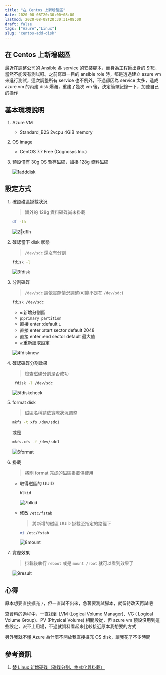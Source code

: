 ```yaml
---
title: "在 Centos 上新增磁區"
date: 2020-08-08T20:30:00+08:00
lastmod: 2020-08-08T20:30:31+08:00
draft: false
tags: ["Azure","Linux"]
slug: "centos-add-disk"
---
```


## 在 Centos 上新增磁區

最近在調整公司的 Ansible 各 service 的安裝腳本，而身為工程師出身的 SRE，當然不能沒有測試呀。之前寫單一目的 ansible role 時，都是透過建立 azure vm 來進行測試，這次調整所有 service 也不例外，不過卻因為 service 太多，造成 azure vm 的內建 disk 爆滿，重建了幾次 vm 後，決定簡單紀錄一下，加速自己的操作

## 基本環境說明

1. Azure VM

    - Standard_B2S 2vcpu 4GiB memory

2. OS image
    - CentOS 7.7 Free (Cognosys Inc.)

3. 預設僅有 30g OS 暫存磁碟，加掛 128g 資料磁碟

    ![1adddisk](https://user-images.githubusercontent.com/3851540/89710747-43078e80-d9b8-11ea-9627-c2de7204132d.png)

## 設定方式

1. 確認磁區掛載狀況

    > 額外的 128g 資料磁碟尚未掛載

    ```bash
    df -lh
    ```

    ![2dflh](https://user-images.githubusercontent.com/3851540/89710748-46027f00-d9b8-11ea-86d2-a4b88a0a2dc5.png)

2. 確認當下 disk 狀態

    > `/dev/sdc` 還沒有分割

    ```bash
    fdisk -l
    ```

    ![3fdisk](https://user-images.githubusercontent.com/3851540/89710749-469b1580-d9b8-11ea-802e-95ec0f8c0800.png)

3. 分割磁碟

    > `/dev/sdc` 請依實際情況調整(可能不是在 `/dev/sdc`)

    ```bash
    fdisk /dev/sdc
    ```

    - `n`:新增分割區
    - `p`:`primary partition`
    - 直接 enter :default `1`
    - 直接 enter :start sector default 2048
    - 直接 enter :end sector default 最大值
    - `w`:重新讀取設定

    ![4fdisknew](https://user-images.githubusercontent.com/3851540/89710751-4733ac00-d9b8-11ea-9486-76341eb0262f.png)

4. 確認磁碟分割效果

    > 檢查磁碟分割是否成功

    ```bash
     fdisk -l /dev/sdc
    ```

    ![5fdiskcheck](https://user-images.githubusercontent.com/3851540/89710752-47cc4280-d9b8-11ea-840a-c813f2db4cdc.png)

5. format disk

    > 磁區名稱請依實際狀況調整

    ```bash
    mkfs -t xfs /dev/sdc1
    ```

    或是

    ```bash
    mkfs.xfs -f /dev/sdc1
    ```

    ![6format](https://user-images.githubusercontent.com/3851540/89710753-4864d900-d9b8-11ea-9de3-801e762d0b38.png)

6. 掛載

    > 將剛 format 完成的磁區掛載供使用

    - 取得磁區的 UUID

        ```bash
        blkid
        ```

        ![7blkid](https://user-images.githubusercontent.com/3851540/89710754-4864d900-d9b8-11ea-9211-be8fb924f5aa.png)

    - 修改 `/etc/fstab`

        > 將新增的磁區 UUID 掛載至指定的路徑下

        ```bash
        vi /etc/fstab
        ```

        ![8mount](https://user-images.githubusercontent.com/3851540/89710755-48fd6f80-d9b8-11ea-810c-aa1514384728.png)

7. 實際效果

    > 掛載後執行 `reboot` 或是 `mount /root` 就可以看到效果了

    ![9result](https://user-images.githubusercontent.com/3851540/89710756-48fd6f80-d9b8-11ea-9d5e-9a5d04d2316a.png)

## 心得

原本想要直接擴充 `/`，但一直試不出來，急著要測試腳本，就留待改天再試吧

查資料的過程中，一直找到 LVM (Logical Volume Manager)、VG ( Logical Volume Group)、PV (Physical Volume) 相關設從，但 azure vm 預設沒用到這些設定，派不上用場，不過就資料看起來比較接近原本我想要的方式

另外我就不懂 Azure 為什麼不開放我直接擴充 OS disk，讓我花了不少時間

## 參考資訊

1. [替 Linux 新增硬碟（磁碟分割、格式化與掛載）](https://blog.gtwang.org/linux/linux-add-format-mount-harddisk/)
